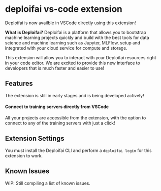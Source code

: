 # deploifai vs-code extension

Deploifai is now availble in VSCode directly using this extension!

**What is Deploifai?**
Deploifai is a platform that allows you to bootstrap machine learning projects quickly and build with the best tools for data science and machine learning such as Jupyter, MLFlow, setup and integrated with your cloud service for compute and storage.

This extension will allow you to interact with your Deploifai resources right in your code editor. We are excited to provide this new interface to developers that is much faster and easier to use!

## Features

The extension is still in early stages and is being developed actively!

#### Connect to training servers directly from VSCode

All your projects are accessible from the extension, with the option to connect to any of the training servers with just a click!

## Extension Settings

You must install the Deploifai CLI and perform a `deploifai login` for this extension to work.

## Known Issues

WIP: Still compiling a list of known issues.
